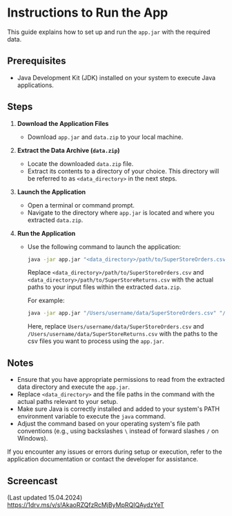 # Instructions to Run the App

This guide explains how to set up and run the `app.jar` with the required data.

## Prerequisites

- Java Development Kit (JDK) installed on your system to execute Java applications.

## Steps

1. **Download the Application Files**

   - Download `app.jar` and `data.zip` to your local machine.

2. **Extract the Data Archive (`data.zip`)**

   - Locate the downloaded `data.zip` file.
   - Extract its contents to a directory of your choice. This directory will be referred to as `<data_directory>` in the next steps.

3. **Launch the Application**

   - Open a terminal or command prompt.
   - Navigate to the directory where `app.jar` is located and where you extracted `data.zip`.

4. **Run the Application**

   - Use the following command to launch the application:
   
     ```bash
     java -jar app.jar "<data_directory>/path/to/SuperStoreOrders.csv" "<data_directory>/path/to/SuperStoreReturns.csv"
     ```

     Replace `<data_directory>/path/to/SuperStoreOrders.csv` and `<data_directory>/path/to/SuperStoreReturns.csv` with the actual paths to your input files within the extracted `data.zip`.

     For example:
     ```bash
     java -jar app.jar "/Users/username/data/SuperStoreOrders.csv" "/Users/username/data/SuperStoreReturns.csv"
     ```

     Here, replace `Users/username/data/SuperStoreOrders.csv` and `/Users/username/data/SuperStoreReturns.csv` with the paths to the csv files you want to process using the `app.jar`.

## Notes

- Ensure that you have appropriate permissions to read from the extracted data directory and execute the `app.jar`.
- Replace `<data_directory>` and the file paths in the command with the actual paths relevant to your setup.
- Make sure Java is correctly installed and added to your system's PATH environment variable to execute the `java` command.
- Adjust the command based on your operating system's file path conventions (e.g., using backslashes `\` instead of forward slashes `/` on Windows).

If you encounter any issues or errors during setup or execution, refer to the application documentation or contact the developer for assistance.

## Screencast
(Last updated 15.04.2024)
https://1drv.ms/v/s!AkaoRZQfzRcMjByMpRQIQAydzYeT
